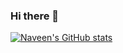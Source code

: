 ### Hi there 👋

[![Naveen's GitHub stats](https://github-readme-stats.vercel.app/api?username=NaveenTayyebi)](https://github.com/NaveenTayyebi/github-readme-stats)
